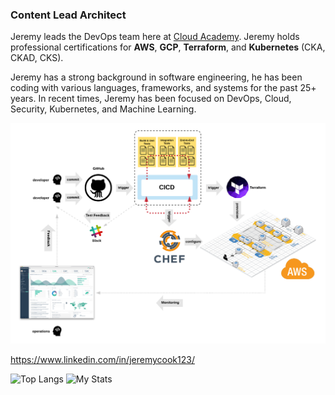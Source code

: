 ### Content Lead Architect
Jeremy leads the DevOps team here at [Cloud Academy](https://cloudacademy.com/).
Jeremy holds professional certifications for **AWS**, **GCP**, **Terraform**, and **Kubernetes** (CKA, CKAD, CKS).

Jeremy has a strong background in software engineering, he has been coding with various languages, frameworks, and systems for the past 25+ years. In recent times, Jeremy has been focused on DevOps, Cloud, Security, Kubernetes, and Machine Learning.

![DevOps](./images/devops.png)

https://www.linkedin.com/in/jeremycook123/

![Top Langs](https://github-readme-stats.vercel.app/api/top-langs/?username=jeremycook123)
![My Stats](https://github-readme-stats.vercel.app/api?username=jeremycook123&show_icons=true&count_private=true&line_height=40)
